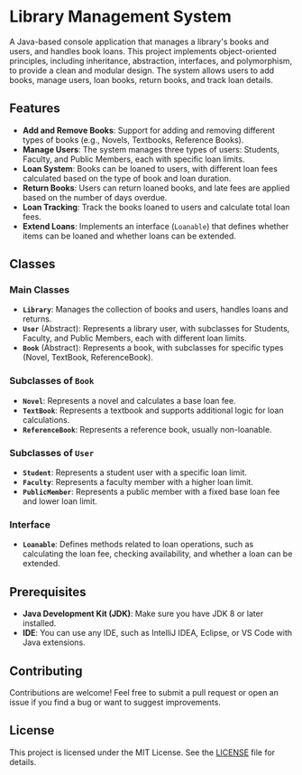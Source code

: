 # Library Management System

A Java-based console application that manages a library's books and users, and handles book loans. This project implements object-oriented principles, including inheritance, abstraction, interfaces, and polymorphism, to provide a clean and modular design. The system allows users to add books, manage users, loan books, return books, and track loan details.

## Features

- **Add and Remove Books**: Support for adding and removing different types of books (e.g., Novels, Textbooks, Reference Books).
- **Manage Users**: The system manages three types of users: Students, Faculty, and Public Members, each with specific loan limits.
- **Loan System**: Books can be loaned to users, with different loan fees calculated based on the type of book and loan duration.
- **Return Books**: Users can return loaned books, and late fees are applied based on the number of days overdue.
- **Loan Tracking**: Track the books loaned to users and calculate total loan fees.
- **Extend Loans**: Implements an interface (`Loanable`) that defines whether items can be loaned and whether loans can be extended.

## Classes

### Main Classes
- **`Library`**: Manages the collection of books and users, handles loans and returns.
- **`User`** (Abstract): Represents a library user, with subclasses for Students, Faculty, and Public Members, each with different loan limits.
- **`Book`** (Abstract): Represents a book, with subclasses for specific types (Novel, TextBook, ReferenceBook).

### Subclasses of `Book`
- **`Novel`**: Represents a novel and calculates a base loan fee.
- **`TextBook`**: Represents a textbook and supports additional logic for loan calculations.
- **`ReferenceBook`**: Represents a reference book, usually non-loanable.

### Subclasses of `User`
- **`Student`**: Represents a student user with a specific loan limit.
- **`Faculty`**: Represents a faculty member with a higher loan limit.
- **`PublicMember`**: Represents a public member with a fixed base loan fee and lower loan limit.

### Interface
- **`Loanable`**: Defines methods related to loan operations, such as calculating the loan fee, checking availability, and whether a loan can be extended.
  
## Prerequisites
- **Java Development Kit (JDK)**: Make sure you have JDK 8 or later installed.
- **IDE**: You can use any IDE, such as IntelliJ IDEA, Eclipse, or VS Code with Java extensions.

## Contributing

Contributions are welcome! Feel free to submit a pull request or open an issue if you find a bug or want to suggest improvements.

## License

This project is licensed under the MIT License. See the [LICENSE](LICENSE) file for details.
